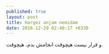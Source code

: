 ```yaml
---
published: true
layout: post
title: Hargez anjam nemidam
date: 2016-12-29 02:40:17 +0330
---
```

و قرار نیست هیچوقت انجامش بدم، هیچوقت.